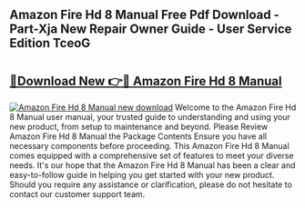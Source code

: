## Amazon Fire Hd 8 Manual Free Pdf Download - Part-Xja New Repair Owner Guide - User Service Edition TceoG

# <h2><a href="http://bc27675.oget.top/?id=Amazon+Fire+Hd+8+Manual">🔗Download New 👉🔴 Amazon Fire Hd 8 Manual</a></h2>

[![Amazon Fire Hd 8 Manual new download](https://i.imgur.com/5g1atiW.png)](http://bc27675.oget.top/?id=Amazon+Fire+Hd+8+Manual)
Welcome to the Amazon Fire Hd 8 Manual user manual, your trusted guide to understanding and using your new product, from setup to maintenance and beyond. Please Review Amazon Fire Hd 8 Manual the Package Contents Ensure you have all necessary components before proceeding. This Amazon Fire Hd 8 Manual comes equipped with a comprehensive set of features to meet your diverse needs. It's our hope that the Amazon Fire Hd 8 Manual has been a clear and easy-to-follow guide in helping you get started with your new product. Should you require any assistance or clarification, please do not hesitate to contact our customer support team.
